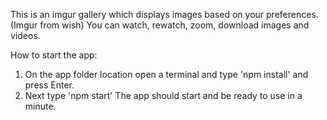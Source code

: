 This is an imgur gallery which displays images based on your preferences. (Imgur from wish)
You can watch, rewatch, zoom, download images and videos.

How to start the app:
1. On the app folder location open a terminal and type 'npm install' and press Enter.
2. Next type 'npm start'
The app should start and be ready to use in a minute.
